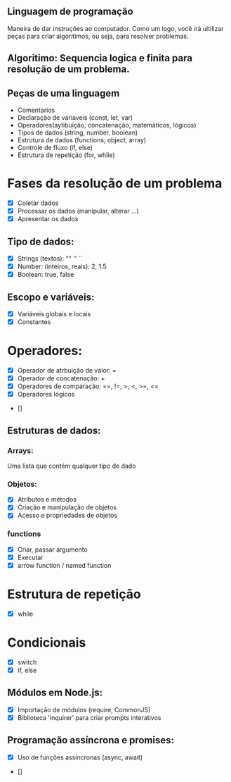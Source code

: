 ## Linguagem de programação

Maneira de dar instruções ao computador.
Como um logo, você irá ultilizar peças para criar algoritimos, ou seja, para resolver problemas.

## **Algoritimo**: Sequencia logica e finita para resolução de um problema.

## Peças de uma linguagem

- Comentarios
- Declaração de variaveis (const, let, var)
- Operadores(aytibuição, concatenação, matemáticos, lógicos)
- Tipos de dados (string, number, boolean)
- Estrutura de dados (functions, object, array)
- Controle de fluxo (if, else)
- Estrutura de repetição (for, while)

# Fases da resolução de um problema

- [x] Coletar dados
- [x] Processar os dados (manipular, alterar ...)
- [x] Apresentar os dados

## Tipo de dados:

- [x] Strings (textos): "" '' ``
- [x] Number: (inteiros, reais): 2, 1.5
- [x] Boolean: true, false

## Escopo e variáveis:

- [x] Variáveis globais e locais
- [x] Constantes

# Operadores:

- [x] Operador de atrbuição de valor: =
- [x] Operador de concatenação: +
- [x] Operadores de comparação: ==, !=, >, <, >=, <=
- [x] Operadores lógicos
- []

## Estruturas de dados:

### Arrays:

Uma lista que contém qualquer tipo de dado

### Objetos:

- [x] Atributos e métodos
- [x] Criação e manipulação de objetos
- [x] Acesso e propriedades de objetos

### functions

- [x] Criar, passar argumento
- [x] Executar
- [x] arrow function / named function

# Estrutura de repetição

- [x] while

# Condicionais

- [x] switch
- [x] if, else

## Módulos em Node.js:

- [x] Importação de módulos (require, CommonJS)
- [x] Biblioteca 'inquirer' para criar prompts interativos

## Programação assíncrona e promises:

- [x] Uso de funções assíncronas (async, await)
- []


